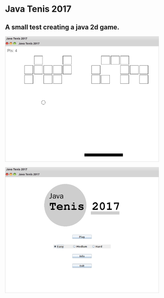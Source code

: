 # Java Tenis 2017

## A small test creating a java 2d game.

![Screenshot](screenshot0.png)

![Screenshot](screenshot1.png)
